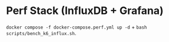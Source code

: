 # Perf Stack (InfluxDB + Grafana)

`docker compose -f docker-compose.perf.yml up -d` + `bash scripts/bench_k6_influx.sh`.
